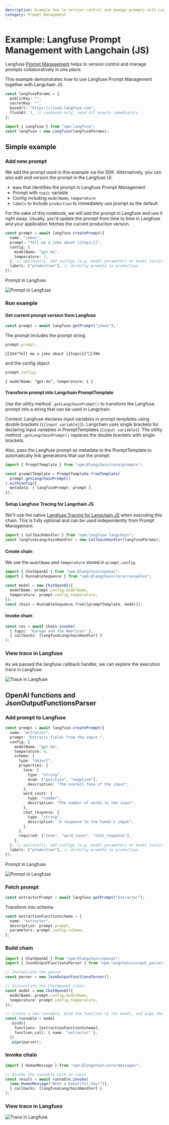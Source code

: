 ```yaml
---
description: Example how to version control and manage prompts with Langfuse Prompt Management and Langchain JS.
category: Prompt Management
---
```


# Example: Langfuse Prompt Management with Langchain (JS)

Langfuse [Prompt Management](https://langfuse.com/docs/prompts) helps to version control and manage prompts collaboratively in one place.

This example demonstrates how to use Langfuse Prompt Management together with Langchain JS.

```typescript
const langfuseParams = {
  publicKey: "",
  secretKey: "",
  baseUrl: "https://cloud.langfuse.com",
  flushAt: 1, // cookbook-only, send all events immediately
};
```

```typescript
import { Langfuse } from "npm:langfuse";
const langfuse = new Langfuse(langfuseParams);
```

## Simple example

### Add new prompt

We add the prompt used in this example via the SDK. Alternatively, you can also edit and version the prompt in the Langfuse UI.

- `Name` that identifies the prompt in Langfuse Prompt Management
- Prompt with `topic` variable
- Config including `modelName`, `temperature`
- `labels` to include `production` to immediately use prompt as the default

For the sake of this notebook, we will add the prompt in Langfuse and use it right away. Usually, you'd update the prompt from time to time in Langfuse and your application fetches the current production version.

```typescript
const prompt = await langfuse.createPrompt({
  name: "jokes",
  prompt: "Tell me a joke about {{topic}}",
  config: {
    modelName: "gpt-4o",
    temperature: 1,
  }, // optionally, add configs (e.g. model parameters or model tools)
  labels: ["production"], // directly promote to production
});
```

Prompt in Langfuse

![Prompt in Langfuse](https://langfuse.com/images/cookbook/js_prompt_management_langchain_simple_prompt.png)

### Run example

#### Get current prompt version from Langfuse

```typescript
const prompt = await langfuse.getPrompt("jokes");
```

The prompt includes the prompt string

```typescript
prompt.prompt;
```

    [32m"Tell me a joke about {{topic}}"[39m

and the config object

```typescript
prompt.config;
```

```
{ modelName: "gpt-4o", temperature: 1 }
```

#### Transform prompt into Langchain PromptTemplate

Use the utility method `.getLangchainPrompt()` to transform the Langfuse prompt into a string that can be used in Langchain.

Context: Langfuse declares input variables in prompt templates using double brackets (`{{input variable}}`). Langchain uses single brackets for declaring input variables in PromptTemplates (`{input variable}`). The utility method `.getLangchainPrompt()` replaces the double brackets with single brackets.

Also, pass the Langfuse prompt as metadata to the PromptTemplate to automatically link generations that use the prompt.

```typescript
import { PromptTemplate } from "npm:@langchain/core/prompts";

const promptTemplate = PromptTemplate.fromTemplate(
  prompt.getLangchainPrompt()
).withConfig({
  metadata: { langfusePrompt: prompt },
});
```

#### Setup Langfuse Tracing for Langchain JS

We'll use the native [Langfuse Tracing for Langchain JS](https://langfuse.com/docs/integrations/langchain) when executing this chain. This is fully optional and can be used independently from Prompt Management.

```typescript
import { CallbackHandler } from "npm:langfuse-langchain";
const langfuseLangchainHandler = new CallbackHandler(langfuseParams);
```

#### Create chain

We use the `modelName` and `temperature` stored in `prompt.config`.

```typescript
import { ChatOpenAI } from "npm:@langchain/openai";
import { RunnableSequence } from "npm:@langchain/core/runnables";

const model = new ChatOpenAI({
  modelName: prompt.config.modelName,
  temperature: prompt.config.temperature,
});
const chain = RunnableSequence.from([promptTemplate, model]);
```

#### Invoke chain

```typescript
const res = await chain.invoke(
  { topic: "Europe and the Americas" },
  { callbacks: [langfuseLangchainHandler] }
);
```

### View trace in Langfuse

As we passed the langfuse callback handler, we can explore the execution trace in Langfuse.

![Trace in Langfuse](https://langfuse.com/images/cookbook/js_prompt_management_langchain_simple_trace.png)

## OpenAI functions and JsonOutputFunctionsParser

### Add prompt to Langfuse

```typescript
const prompt = await langfuse.createPrompt({
  name: "extractor",
  prompt: "Extracts fields from the input.",
  config: {
    modelName: "gpt-4o",
    temperature: 0,
    schema: {
      type: "object",
      properties: {
        tone: {
          type: "string",
          enum: ["positive", "negative"],
          description: "The overall tone of the input",
        },
        word_count: {
          type: "number",
          description: "The number of words in the input",
        },
        chat_response: {
          type: "string",
          description: "A response to the human's input",
        },
      },
      required: ["tone", "word_count", "chat_response"],
    },
  }, // optionally, add configs (e.g. model parameters or model tools)
  labels: ["production"], // directly promote to production
});
```

Prompt in Langfuse

![Prompt in Langfuse](https://langfuse.com/images/cookbook/js_prompt_management_langchain_json_extraction_prompt.png)

### Fetch prompt

```typescript
const extractorPrompt = await langfuse.getPrompt("extractor");
```

Transform into schema

```typescript
const extractionFunctionSchema = {
  name: "extractor",
  description: prompt.prompt,
  parameters: prompt.config.schema,
};
```

### Build chain

```typescript
import { ChatOpenAI } from "npm:@langchain/openai";
import { JsonOutputFunctionsParser } from "npm:langchain/output_parsers";

// Instantiate the parser
const parser = new JsonOutputFunctionsParser();

// Instantiate the ChatOpenAI class
const model = new ChatOpenAI({
  modelName: prompt.config.modelName,
  temperature: prompt.config.temperature,
});

// Create a new runnable, bind the function to the model, and pipe the output through the parser
const runnable = model
  .bind({
    functions: [extractionFunctionSchema],
    function_call: { name: "extractor" },
  })
  .pipe(parser);
```

### Invoke chain

```typescript
import { HumanMessage } from "npm:@langchain/core/messages";

// Invoke the runnable with an input
const result = await runnable.invoke(
  [new HumanMessage("What a beautiful day!")],
  { callbacks: [langfuseLangchainHandler] }
);
```

### View trace in Langfuse

![Trace in Langfuse](https://langfuse.com/images/cookbook/js_prompt_management_langchain_json_extraction_trace.png)
